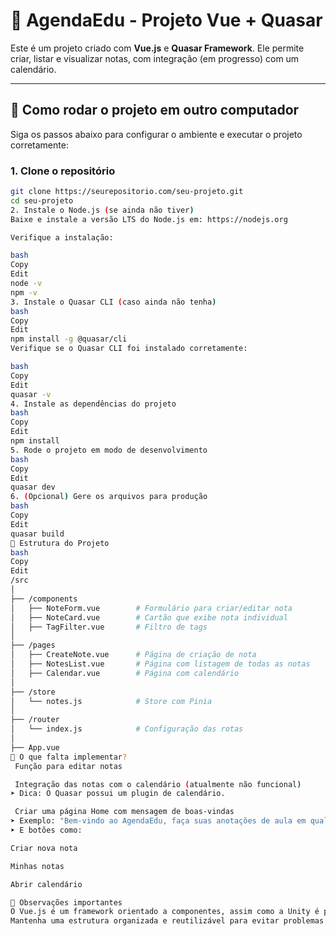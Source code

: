 # 📘 AgendaEdu - Projeto Vue + Quasar

Este é um projeto criado com **Vue.js** e **Quasar Framework**. Ele permite criar, listar e visualizar notas, com integração (em progresso) com um calendário.

---

## 🚀 Como rodar o projeto em outro computador

Siga os passos abaixo para configurar o ambiente e executar o projeto corretamente:

### 1. Clone o repositório

```bash
git clone https://seurepositorio.com/seu-projeto.git
cd seu-projeto
2. Instale o Node.js (se ainda não tiver)
Baixe e instale a versão LTS do Node.js em: https://nodejs.org

Verifique a instalação:

bash
Copy
Edit
node -v
npm -v
3. Instale o Quasar CLI (caso ainda não tenha)
bash
Copy
Edit
npm install -g @quasar/cli
Verifique se o Quasar CLI foi instalado corretamente:

bash
Copy
Edit
quasar -v
4. Instale as dependências do projeto
bash
Copy
Edit
npm install
5. Rode o projeto em modo de desenvolvimento
bash
Copy
Edit
quasar dev
6. (Opcional) Gere os arquivos para produção
bash
Copy
Edit
quasar build
📁 Estrutura do Projeto
bash
Copy
Edit
/src
│
├── /components
│   ├── NoteForm.vue        # Formulário para criar/editar nota
│   ├── NoteCard.vue        # Cartão que exibe nota individual
│   ├── TagFilter.vue       # Filtro de tags
│
├── /pages
│   ├── CreateNote.vue      # Página de criação de nota
│   ├── NotesList.vue       # Página com listagem de todas as notas
│   ├── Calendar.vue        # Página com calendário
│
├── /store
│   └── notes.js            # Store com Pinia
│
├── /router
│   └── index.js            # Configuração das rotas
│
├── App.vue
🔧 O que falta implementar?
 Função para editar notas

 Integração das notas com o calendário (atualmente não funcional)
➤ Dica: O Quasar possui um plugin de calendário.

 Criar uma página Home com mensagem de boas-vindas
➤ Exemplo: "Bem-vindo ao AgendaEdu, faça suas anotações de aula em qualquer lugar."
➤ E botões como:

Criar nova nota

Minhas notas

Abrir calendário

🧠 Observações importantes
O Vue.js é um framework orientado a componentes, assim como a Unity é para criação de jogos.
Mantenha uma estrutura organizada e reutilizável para evitar problemas ao expandir o projeto.


```

